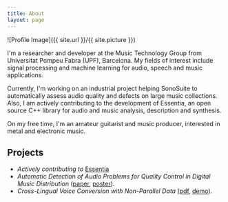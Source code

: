 ```yaml
---
title: About
layout: page
---
```

![Profile Image]({{ site.url }}/{{ site.picture }})

<p>I'm a researcher and developer at the Music Technology Group from Universitat
Pompeu Fabra (UPF), Barcelona. My fields of interest include signal processing
and machine learning for audio, speech and music applications.</p>

<p>Currently, I'm working on an industrial project helping SonoSuite to automatically
assess audio quality and defects on large music collections. Also, I am actively
contributing to the development of Essentia, an open source C++ library for audio
and music analysis, description and synthesis.</p>

<p>On my free time, I'm an amateur guitarist and music producer, interested in metal and electronic music.</p>


<h2>Projects</h2>

<ul>
	<li> <i>Actively contributing to </i>
	 <a href="https://essentia.upf.edu/">Essentia</a></li>
	<li> <i>Automatic Detection of Audio Problems for Quality Control in Digital Music Distribution </i>
	 (<a href="http://www.aes.org/e-lib/browse.cfm?elib=20338">paper</a>, 
	 <a href="https://docs.google.com/presentation/d/1dk8sZ5F-b0A-Gw4t8eRwfGpVALBrpucCH9ABlME5Mik/edit?usp=sharing">poster</a>).</li>
	<li> <i>Cross-Lingual Voice Conversion with Non-Parallel Data </i>
	 (<a href="https://zenodo.org/record/1117153#.XIHRTIXgq00">pdf</a>, 
	 <a href="https://pabloentropia.github.io/voice-conversion-demo.github.io/">demo</a>).</li>
	

</ul>
